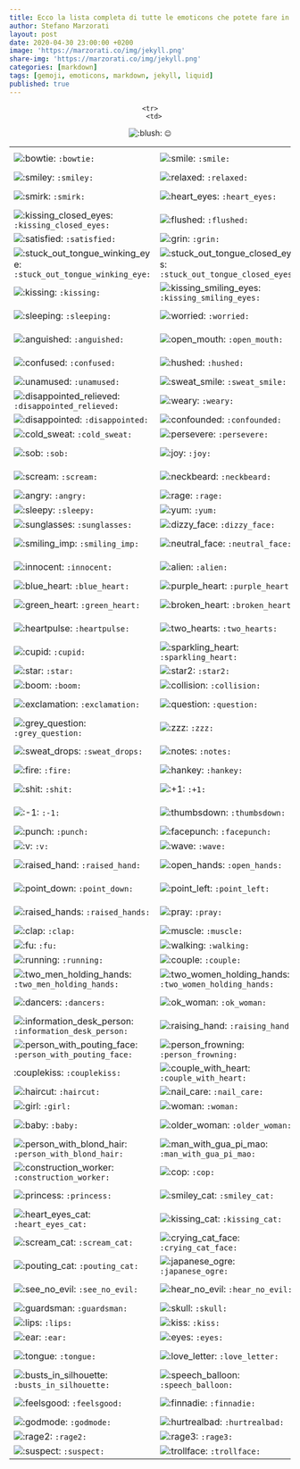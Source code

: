 ```yaml
---
title: Ecco la lista completa di tutte le emoticons che potete fare in Markdown
author: Stefano Marzorati
layout: post
date: 2020-04-30 23:00:00 +0200
image: 'https://marzorati.co/img/jekyll.png'
share-img: 'https://marzorati.co/img/jekyll.png'
categories: [markdown]
tags: [gemoji, emoticons, markdown, jekyll, liquid]
published: true
---
```

<center>
<table>
<tbody>
<tr>
<td>
<img class="emoji" title=":bowtie:" alt=":bowtie:" src="https://github.githubassets.com/images/icons/emoji/bowtie.png"> <code class="language-plaintext highlighter-rouge">:bowtie:</code>
</td>
<td>
<img class="emoji" title=":smile:" alt=":smile:" src="https://github.githubassets.com/images/icons/emoji/unicode/1f604.png"> <code class="language-plaintext highlighter-rouge">:smile:</code>
</td>
<td>
<img title=":laughing:" alt=":laughing:" src="https://github.githubassets.com/images/icons/emoji/unicode/1f606.png"> <code class="language-plaintext highlighter-rouge">:laughing:</code>
</td>
</tr>
  
  
    <tr>
      <td>
<img title=":blush:" alt=":blush:" src="https://github.githubassets.com/images/icons/emoji/unicode/1f60a.png"> <code class="language-plaintext highlighter-rouge">:blush:</code>
</td>
      <td>
<img title=":smiley:" alt=":smiley:" src="https://github.githubassets.com/images/icons/emoji/unicode/1f603.png"> <code class="language-plaintext highlighter-rouge">:smiley:</code>
</td>
      <td>
<img title=":relaxed:" alt=":relaxed:" src="https://github.githubassets.com/images/icons/emoji/unicode/263a.png"> <code class="language-plaintext highlighter-rouge">:relaxed:</code>
</td>
    </tr>
    <tr>
      <td>
<img title=":smirk:" alt=":smirk:" src="https://github.githubassets.com/images/icons/emoji/unicode/1f60f.png"> <code class="language-plaintext highlighter-rouge">:smirk:</code>
</td>
      <td>
<img title=":heart_eyes:" alt=":heart_eyes:" src="https://github.githubassets.com/images/icons/emoji/unicode/1f60d.png"> <code class="language-plaintext highlighter-rouge">:heart_eyes:</code>
</td>
      <td>
<img title=":kissing_heart:" alt=":kissing_heart:" src="https://github.githubassets.com/images/icons/emoji/unicode/1f618.png"> <code class="language-plaintext highlighter-rouge">:kissing_heart:</code>
</td>
    </tr>
    <tr>
      <td>
<img title=":kissing_closed_eyes:" alt=":kissing_closed_eyes:" src="https://github.githubassets.com/images/icons/emoji/unicode/1f61a.png"> <code class="language-plaintext highlighter-rouge">:kissing_closed_eyes:</code>
</td>
      <td>
<img title=":flushed:" alt=":flushed:" src="https://github.githubassets.com/images/icons/emoji/unicode/1f633.png"> <code class="language-plaintext highlighter-rouge">:flushed:</code>
</td>
      <td>
<img title=":relieved:" alt=":relieved:" src="https://github.githubassets.com/images/icons/emoji/unicode/1f60c.png"> <code class="language-plaintext highlighter-rouge">:relieved:</code>
</td>
    </tr>
    <tr>
      <td>
<img title=":satisfied:" alt=":satisfied:" src="https://github.githubassets.com/images/icons/emoji/unicode/1f606.png"> <code class="language-plaintext highlighter-rouge">:satisfied:</code>
</td>
      <td>
<img title=":grin:" alt=":grin:" src="https://github.githubassets.com/images/icons/emoji/unicode/1f601.png"> <code class="language-plaintext highlighter-rouge">:grin:</code>
</td>
      <td>
<img title=":wink:" alt=":wink:" src="https://github.githubassets.com/images/icons/emoji/unicode/1f609.png"> <code class="language-plaintext highlighter-rouge">:wink:</code>
</td>
    </tr>
    <tr>
      <td>
<img title=":stuck_out_tongue_winking_eye:" alt=":stuck_out_tongue_winking_eye:" src="https://github.githubassets.com/images/icons/emoji/unicode/1f61c.png"> <code class="language-plaintext highlighter-rouge">:stuck_out_tongue_winking_eye:</code>
</td>
      <td>
<img title=":stuck_out_tongue_closed_eyes:" alt=":stuck_out_tongue_closed_eyes:" src="https://github.githubassets.com/images/icons/emoji/unicode/1f61d.png"> <code class="language-plaintext highlighter-rouge">:stuck_out_tongue_closed_eyes:</code>
</td>
      <td>
<img title=":grinning:" alt=":grinning:" src="https://github.githubassets.com/images/icons/emoji/unicode/1f600.png"> <code class="language-plaintext highlighter-rouge">:grinning:</code>
</td>
    </tr>
    <tr>
      <td>
<img title=":kissing:" alt=":kissing:" src="https://github.githubassets.com/images/icons/emoji/unicode/1f617.png"> <code class="language-plaintext highlighter-rouge">:kissing:</code>
</td>
      <td>
<img title=":kissing_smiling_eyes:" alt=":kissing_smiling_eyes:" src="https://github.githubassets.com/images/icons/emoji/unicode/1f619.png"> <code class="language-plaintext highlighter-rouge">:kissing_smiling_eyes:</code>
</td>
      <td>
<img title=":stuck_out_tongue:" alt=":stuck_out_tongue:" src="https://github.githubassets.com/images/icons/emoji/unicode/1f61b.png"> <code class="language-plaintext highlighter-rouge">:stuck_out_tongue:</code>
</td>
    </tr>
    <tr>
      <td>
<img title=":sleeping:" alt=":sleeping:" src="https://github.githubassets.com/images/icons/emoji/unicode/1f634.png"> <code class="language-plaintext highlighter-rouge">:sleeping:</code>
</td>
      <td>
<img title=":worried:" alt=":worried:" src="https://github.githubassets.com/images/icons/emoji/unicode/1f61f.png"> <code class="language-plaintext highlighter-rouge">:worried:</code>
</td>
      <td>
<img title=":frowning:" alt=":frowning:" src="https://github.githubassets.com/images/icons/emoji/unicode/1f626.png"> <code class="language-plaintext highlighter-rouge">:frowning:</code>
</td>
    </tr>
    <tr>
      <td>
<img title=":anguished:" alt=":anguished:" src="https://github.githubassets.com/images/icons/emoji/unicode/1f627.png"> <code class="language-plaintext highlighter-rouge">:anguished:</code>
</td>
      <td>
<img title=":open_mouth:" alt=":open_mouth:" src="https://github.githubassets.com/images/icons/emoji/unicode/1f62e.png"> <code class="language-plaintext highlighter-rouge">:open_mouth:</code>
</td>
      <td>
<img title=":grimacing:" alt=":grimacing:" src="https://github.githubassets.com/images/icons/emoji/unicode/1f62c.png"> <code class="language-plaintext highlighter-rouge">:grimacing:</code>
</td>
    </tr>
    <tr>
      <td>
<img title=":confused:" alt=":confused:" src="https://github.githubassets.com/images/icons/emoji/unicode/1f615.png"> <code class="language-plaintext highlighter-rouge">:confused:</code>
</td>
      <td>
<img title=":hushed:" alt=":hushed:" src="https://github.githubassets.com/images/icons/emoji/unicode/1f62f.png"> <code class="language-plaintext highlighter-rouge">:hushed:</code>
</td>
      <td>
<img title=":expressionless:" alt=":expressionless:" src="https://github.githubassets.com/images/icons/emoji/unicode/1f611.png"> <code class="language-plaintext highlighter-rouge">:expressionless:</code>
</td>
    </tr>
    <tr>
      <td>
<img title=":unamused:" alt=":unamused:" src="https://github.githubassets.com/images/icons/emoji/unicode/1f612.png"> <code class="language-plaintext highlighter-rouge">:unamused:</code>
</td>
      <td>
<img title=":sweat_smile:" alt=":sweat_smile:" src="https://github.githubassets.com/images/icons/emoji/unicode/1f605.png"> <code class="language-plaintext highlighter-rouge">:sweat_smile:</code>
</td>
      <td>
<img title=":sweat:" alt=":sweat:" src="https://github.githubassets.com/images/icons/emoji/unicode/1f613.png"> <code class="language-plaintext highlighter-rouge">:sweat:</code>
</td>
    </tr>
    <tr>
      <td>
<img title=":disappointed_relieved:" alt=":disappointed_relieved:" src="https://github.githubassets.com/images/icons/emoji/unicode/1f625.png"> <code class="language-plaintext highlighter-rouge">:disappointed_relieved:</code>
</td>
      <td>
<img title=":weary:" alt=":weary:" src="https://github.githubassets.com/images/icons/emoji/unicode/1f629.png"> <code class="language-plaintext highlighter-rouge">:weary:</code>
</td>
      <td>
<img title=":pensive:" alt=":pensive:" src="https://github.githubassets.com/images/icons/emoji/unicode/1f614.png"> <code class="language-plaintext highlighter-rouge">:pensive:</code>
</td>
    </tr>
    <tr>
      <td>
<img title=":disappointed:" alt=":disappointed:" src="https://github.githubassets.com/images/icons/emoji/unicode/1f61e.png"> <code class="language-plaintext highlighter-rouge">:disappointed:</code>
</td>
      <td>
<img title=":confounded:" alt=":confounded:" src="https://github.githubassets.com/images/icons/emoji/unicode/1f616.png"> <code class="language-plaintext highlighter-rouge">:confounded:</code>
</td>
      <td>
<img title=":fearful:" alt=":fearful:" src="https://github.githubassets.com/images/icons/emoji/unicode/1f628.png"> <code class="language-plaintext highlighter-rouge">:fearful:</code>
</td>
    </tr>
    <tr>
      <td>
<img title=":cold_sweat:" alt=":cold_sweat:" src="https://github.githubassets.com/images/icons/emoji/unicode/1f630.png"> <code class="language-plaintext highlighter-rouge">:cold_sweat:</code>
</td>
      <td>
<img title=":persevere:" alt=":persevere:" src="https://github.githubassets.com/images/icons/emoji/unicode/1f623.png"> <code class="language-plaintext highlighter-rouge">:persevere:</code>
</td>
      <td>
<img title=":cry:" alt=":cry:" src="https://github.githubassets.com/images/icons/emoji/unicode/1f622.png"> <code class="language-plaintext highlighter-rouge">:cry:</code>
</td>
    </tr>
    <tr>
      <td>
<img title=":sob:" alt=":sob:" src="https://github.githubassets.com/images/icons/emoji/unicode/1f62d.png"> <code class="language-plaintext highlighter-rouge">:sob:</code>
</td>
      <td>
<img title=":joy:" alt=":joy:" src="https://github.githubassets.com/images/icons/emoji/unicode/1f602.png"> <code class="language-plaintext highlighter-rouge">:joy:</code>
</td>
      <td>
<img title=":astonished:" alt=":astonished:" src="https://github.githubassets.com/images/icons/emoji/unicode/1f632.png"> <code class="language-plaintext highlighter-rouge">:astonished:</code>
</td>
    </tr>
    <tr>
      <td>
<img title=":scream:" alt=":scream:" src="https://github.githubassets.com/images/icons/emoji/unicode/1f631.png"> <code class="language-plaintext highlighter-rouge">:scream:</code>
</td>
      <td>
<img title=":neckbeard:" alt=":neckbeard:" src="https://github.githubassets.com/images/icons/emoji/neckbeard.png"> <code class="language-plaintext highlighter-rouge">:neckbeard:</code>
</td>
      <td>
<img title=":tired_face:" alt=":tired_face:" src="https://github.githubassets.com/images/icons/emoji/unicode/1f62b.png"> <code class="language-plaintext highlighter-rouge">:tired_face:</code>
</td>
    </tr>
    <tr>
      <td>
<img title=":angry:" alt=":angry:" src="https://github.githubassets.com/images/icons/emoji/unicode/1f620.png"> <code class="language-plaintext highlighter-rouge">:angry:</code>
</td>
      <td>
<img title=":rage:" alt=":rage:" src="https://github.githubassets.com/images/icons/emoji/unicode/1f621.png"> <code class="language-plaintext highlighter-rouge">:rage:</code>
</td>
      <td>
<img title=":triumph:" alt=":triumph:" src="https://github.githubassets.com/images/icons/emoji/unicode/1f624.png"> <code class="language-plaintext highlighter-rouge">:triumph:</code>
</td>
    </tr>
    <tr>
      <td>
<img title=":sleepy:" alt=":sleepy:" src="https://github.githubassets.com/images/icons/emoji/unicode/1f62a.png"> <code class="language-plaintext highlighter-rouge">:sleepy:</code>
</td>
      <td>
<img title=":yum:" alt=":yum:" src="https://github.githubassets.com/images/icons/emoji/unicode/1f60b.png"> <code class="language-plaintext highlighter-rouge">:yum:</code>
</td>
      <td>
<img title=":mask:" alt=":mask:" src="https://github.githubassets.com/images/icons/emoji/unicode/1f637.png"> <code class="language-plaintext highlighter-rouge">:mask:</code>
</td>
    </tr>
    <tr>
      <td>
<img title=":sunglasses:" alt=":sunglasses:" src="https://github.githubassets.com/images/icons/emoji/unicode/1f60e.png"> <code class="language-plaintext highlighter-rouge">:sunglasses:</code>
</td>
      <td>
<img title=":dizzy_face:" alt=":dizzy_face:" src="https://github.githubassets.com/images/icons/emoji/unicode/1f635.png"> <code class="language-plaintext highlighter-rouge">:dizzy_face:</code>
</td>
      <td>
<img title=":imp:" alt=":imp:" src="https://github.githubassets.com/images/icons/emoji/unicode/1f47f.png"> <code class="language-plaintext highlighter-rouge">:imp:</code>
</td>
    </tr>
    <tr>
      <td>
<img title=":smiling_imp:" alt=":smiling_imp:" src="https://github.githubassets.com/images/icons/emoji/unicode/1f608.png"> <code class="language-plaintext highlighter-rouge">:smiling_imp:</code>
</td>
      <td>
<img title=":neutral_face:" alt=":neutral_face:" src="https://github.githubassets.com/images/icons/emoji/unicode/1f610.png"> <code class="language-plaintext highlighter-rouge">:neutral_face:</code>
</td>
      <td>
<img title=":no_mouth:" alt=":no_mouth:" src="https://github.githubassets.com/images/icons/emoji/unicode/1f636.png"> <code class="language-plaintext highlighter-rouge">:no_mouth:</code>
</td>
    </tr>
    <tr>
      <td>
<img title=":innocent:" alt=":innocent:" src="https://github.githubassets.com/images/icons/emoji/unicode/1f607.png"> <code class="language-plaintext highlighter-rouge">:innocent:</code>
</td>
      <td>
<img title=":alien:" alt=":alien:" src="https://github.githubassets.com/images/icons/emoji/unicode/1f47d.png"> <code class="language-plaintext highlighter-rouge">:alien:</code>
</td>
      <td>
<img title=":yellow_heart:" alt=":yellow_heart:" src="https://github.githubassets.com/images/icons/emoji/unicode/1f49b.png"> <code class="language-plaintext highlighter-rouge">:yellow_heart:</code>
</td>
    </tr>
    <tr>
      <td>
<img title=":blue_heart:" alt=":blue_heart:" src="https://github.githubassets.com/images/icons/emoji/unicode/1f499.png"> <code class="language-plaintext highlighter-rouge">:blue_heart:</code>
</td>
      <td>
<img title=":purple_heart:" alt=":purple_heart:" src="https://github.githubassets.com/images/icons/emoji/unicode/1f49c.png"> <code class="language-plaintext highlighter-rouge">:purple_heart:</code>
</td>
      <td>
<img title=":heart:" alt=":heart:" src="https://github.githubassets.com/images/icons/emoji/unicode/2764.png"> <code class="language-plaintext highlighter-rouge">:heart:</code>
</td>
    </tr>
    <tr>
      <td>
<img title=":green_heart:" alt=":green_heart:" src="https://github.githubassets.com/images/icons/emoji/unicode/1f49a.png"> <code class="language-plaintext highlighter-rouge">:green_heart:</code>
</td>
      <td>
<img title=":broken_heart:" alt=":broken_heart:" src="https://github.githubassets.com/images/icons/emoji/unicode/1f494.png"> <code class="language-plaintext highlighter-rouge">:broken_heart:</code>
</td>
      <td>
<img title=":heartbeat:" alt=":heartbeat:" src="https://github.githubassets.com/images/icons/emoji/unicode/1f493.png"> <code class="language-plaintext highlighter-rouge">:heartbeat:</code>
</td>
    </tr>
    <tr>
      <td>
<img title=":heartpulse:" alt=":heartpulse:" src="https://github.githubassets.com/images/icons/emoji/unicode/1f497.png"> <code class="language-plaintext highlighter-rouge">:heartpulse:</code>
</td>
      <td>
<img title=":two_hearts:" alt=":two_hearts:" src="https://github.githubassets.com/images/icons/emoji/unicode/1f495.png"> <code class="language-plaintext highlighter-rouge">:two_hearts:</code>
</td>
      <td>
<img title=":revolving_hearts:" alt=":revolving_hearts:" src="https://github.githubassets.com/images/icons/emoji/unicode/1f49e.png"> <code class="language-plaintext highlighter-rouge">:revolving_hearts:</code>
</td>
    </tr>
    <tr>
      <td>
<img title=":cupid:" alt=":cupid:" src="https://github.githubassets.com/images/icons/emoji/unicode/1f498.png"> <code class="language-plaintext highlighter-rouge">:cupid:</code>
</td>
      <td>
<img title=":sparkling_heart:" alt=":sparkling_heart:" src="https://github.githubassets.com/images/icons/emoji/unicode/1f496.png"> <code class="language-plaintext highlighter-rouge">:sparkling_heart:</code>
</td>
      <td>
<img title=":sparkles:" alt=":sparkles:" src="https://github.githubassets.com/images/icons/emoji/unicode/2728.png"> <code class="language-plaintext highlighter-rouge">:sparkles:</code>
</td>
    </tr>
    <tr>
      <td>
<img title=":star:" alt=":star:" src="https://github.githubassets.com/images/icons/emoji/unicode/2b50.png"> <code class="language-plaintext highlighter-rouge">:star:</code>
</td>
      <td>
<img title=":star2:" alt=":star2:" src="https://github.githubassets.com/images/icons/emoji/unicode/1f31f.png"> <code class="language-plaintext highlighter-rouge">:star2:</code>
</td>
      <td>
<img title=":dizzy:" alt=":dizzy:" src="https://github.githubassets.com/images/icons/emoji/unicode/1f4ab.png"> <code class="language-plaintext highlighter-rouge">:dizzy:</code>
</td>
    </tr>
    <tr>
      <td>
<img title=":boom:" alt=":boom:" src="https://github.githubassets.com/images/icons/emoji/unicode/1f4a5.png"> <code class="language-plaintext highlighter-rouge">:boom:</code>
</td>
      <td>
<img title=":collision:" alt=":collision:" src="https://github.githubassets.com/images/icons/emoji/unicode/1f4a5.png"> <code class="language-plaintext highlighter-rouge">:collision:</code>
</td>
      <td>
<img title=":anger:" alt=":anger:" src="https://github.githubassets.com/images/icons/emoji/unicode/1f4a2.png"> <code class="language-plaintext highlighter-rouge">:anger:</code>
</td>
    </tr>
    <tr>
      <td>
<img title=":exclamation:" alt=":exclamation:" src="https://github.githubassets.com/images/icons/emoji/unicode/2757.png"> <code class="language-plaintext highlighter-rouge">:exclamation:</code>
</td>
      <td>
<img title=":question:" alt=":question:" src="https://github.githubassets.com/images/icons/emoji/unicode/2753.png"> <code class="language-plaintext highlighter-rouge">:question:</code>
</td>
      <td>
<img title=":grey_exclamation:" alt=":grey_exclamation:" src="https://github.githubassets.com/images/icons/emoji/unicode/2755.png"> <code class="language-plaintext highlighter-rouge">:grey_exclamation:</code>
</td>
    </tr>
    <tr>
      <td>
<img title=":grey_question:" alt=":grey_question:" src="https://github.githubassets.com/images/icons/emoji/unicode/2754.png"> <code class="language-plaintext highlighter-rouge">:grey_question:</code>
</td>
      <td>
<img title=":zzz:" alt=":zzz:" src="https://github.githubassets.com/images/icons/emoji/unicode/1f4a4.png"> <code class="language-plaintext highlighter-rouge">:zzz:</code>
</td>
      <td>
<img title=":dash:" alt=":dash:" src="https://github.githubassets.com/images/icons/emoji/unicode/1f4a8.png"> <code class="language-plaintext highlighter-rouge">:dash:</code>
</td>
    </tr>
    <tr>
      <td>
<img title=":sweat_drops:" alt=":sweat_drops:" src="https://github.githubassets.com/images/icons/emoji/unicode/1f4a6.png"> <code class="language-plaintext highlighter-rouge">:sweat_drops:</code>
</td>
      <td>
<img title=":notes:" alt=":notes:" src="https://github.githubassets.com/images/icons/emoji/unicode/1f3b6.png"> <code class="language-plaintext highlighter-rouge">:notes:</code>
</td>
      <td>
<img title=":musical_note:" alt=":musical_note:" src="https://github.githubassets.com/images/icons/emoji/unicode/1f3b5.png"> <code class="language-plaintext highlighter-rouge">:musical_note:</code>
</td>
    </tr>
    <tr>
      <td>
<img title=":fire:" alt=":fire:" src="https://github.githubassets.com/images/icons/emoji/unicode/1f525.png"> <code class="language-plaintext highlighter-rouge">:fire:</code>
</td>
      <td>
<img title=":hankey:" alt=":hankey:" src="https://github.githubassets.com/images/icons/emoji/unicode/1f4a9.png"> <code class="language-plaintext highlighter-rouge">:hankey:</code>
</td>
      <td>
<img title=":poop:" alt=":poop:" src="https://github.githubassets.com/images/icons/emoji/unicode/1f4a9.png"> <code class="language-plaintext highlighter-rouge">:poop:</code>
</td>
    </tr>
    <tr>
      <td>
<img title=":shit:" alt=":shit:" src="https://github.githubassets.com/images/icons/emoji/unicode/1f4a9.png"> <code class="language-plaintext highlighter-rouge">:shit:</code>
</td>
      <td>
<img title=":+1:" alt=":+1:" src="https://github.githubassets.com/images/icons/emoji/unicode/1f44d.png"> <code class="language-plaintext highlighter-rouge">:+1:</code>
</td>
      <td>
<img title=":thumbsup:" alt=":thumbsup:" src="https://github.githubassets.com/images/icons/emoji/unicode/1f44d.png"> <code class="language-plaintext highlighter-rouge">:thumbsup:</code>
</td>
    </tr>
    <tr>
      <td>
<img title=":-1:" alt=":-1:" src="https://github.githubassets.com/images/icons/emoji/unicode/1f44e.png"> <code class="language-plaintext highlighter-rouge">:-1:</code>
</td>
      <td>
<img title=":thumbsdown:" alt=":thumbsdown:" src="https://github.githubassets.com/images/icons/emoji/unicode/1f44e.png"> <code class="language-plaintext highlighter-rouge">:thumbsdown:</code>
</td>
      <td>
<img title=":ok_hand:" alt=":ok_hand:" src="https://github.githubassets.com/images/icons/emoji/unicode/1f44c.png"> <code class="language-plaintext highlighter-rouge">:ok_hand:</code>
</td>
    </tr>
    <tr>
      <td>
<img title=":punch:" alt=":punch:" src="https://github.githubassets.com/images/icons/emoji/unicode/1f44a.png"> <code class="language-plaintext highlighter-rouge">:punch:</code>
</td>
      <td>
<img title=":facepunch:" alt=":facepunch:" src="https://github.githubassets.com/images/icons/emoji/unicode/1f44a.png"> <code class="language-plaintext highlighter-rouge">:facepunch:</code>
</td>
      <td>
<img title=":fist:" alt=":fist:" src="https://github.githubassets.com/images/icons/emoji/unicode/270a.png"> <code class="language-plaintext highlighter-rouge">:fist:</code>
</td>
    </tr>
    <tr>
      <td>
<img title=":v:" alt=":v:" src="https://github.githubassets.com/images/icons/emoji/unicode/270c.png"> <code class="language-plaintext highlighter-rouge">:v:</code>
</td>
      <td>
<img title=":wave:" alt=":wave:" src="https://github.githubassets.com/images/icons/emoji/unicode/1f44b.png"> <code class="language-plaintext highlighter-rouge">:wave:</code>
</td>
      <td>
<img title=":hand:" alt=":hand:" src="https://github.githubassets.com/images/icons/emoji/unicode/270b.png"> <code class="language-plaintext highlighter-rouge">:hand:</code>
</td>
    </tr>
    <tr>
      <td>
<img title=":raised_hand:" alt=":raised_hand:" src="https://github.githubassets.com/images/icons/emoji/unicode/270b.png"> <code class="language-plaintext highlighter-rouge">:raised_hand:</code>
</td>
      <td>
<img title=":open_hands:" alt=":open_hands:" src="https://github.githubassets.com/images/icons/emoji/unicode/1f450.png"> <code class="language-plaintext highlighter-rouge">:open_hands:</code>
</td>
      <td>
<img title=":point_up:" alt=":point_up:" src="https://github.githubassets.com/images/icons/emoji/unicode/261d.png"> <code class="language-plaintext highlighter-rouge">:point_up:</code>
</td>
    </tr>
    <tr>
      <td>
<img title=":point_down:" alt=":point_down:" src="https://github.githubassets.com/images/icons/emoji/unicode/1f447.png"> <code class="language-plaintext highlighter-rouge">:point_down:</code>
</td>
      <td>
<img title=":point_left:" alt=":point_left:" src="https://github.githubassets.com/images/icons/emoji/unicode/1f448.png"> <code class="language-plaintext highlighter-rouge">:point_left:</code>
</td>
      <td>
<img title=":point_right:" alt=":point_right:" src="https://github.githubassets.com/images/icons/emoji/unicode/1f449.png"> <code class="language-plaintext highlighter-rouge">:point_right:</code>
</td>
    </tr>
    <tr>
      <td>
<img title=":raised_hands:" alt=":raised_hands:" src="https://github.githubassets.com/images/icons/emoji/unicode/1f64c.png"> <code class="language-plaintext highlighter-rouge">:raised_hands:</code>
</td>
      <td>
<img title=":pray:" alt=":pray:" src="https://github.githubassets.com/images/icons/emoji/unicode/1f64f.png"> <code class="language-plaintext highlighter-rouge">:pray:</code>
</td>
      <td>
<img title=":point_up_2:" alt=":point_up_2:" src="https://github.githubassets.com/images/icons/emoji/unicode/1f446.png"> <code class="language-plaintext highlighter-rouge">:point_up_2:</code>
</td>
    </tr>
    <tr>
      <td>
<img title=":clap:" alt=":clap:" src="https://github.githubassets.com/images/icons/emoji/unicode/1f44f.png"> <code class="language-plaintext highlighter-rouge">:clap:</code>
</td>
      <td>
<img title=":muscle:" alt=":muscle:" src="https://github.githubassets.com/images/icons/emoji/unicode/1f4aa.png"> <code class="language-plaintext highlighter-rouge">:muscle:</code>
</td>
      <td>
<img title=":metal:" alt=":metal:" src="https://github.githubassets.com/images/icons/emoji/unicode/1f918.png"> <code class="language-plaintext highlighter-rouge">:metal:</code>
</td>
    </tr>
    <tr>
      <td>
<img title=":fu:" alt=":fu:" src="https://github.githubassets.com/images/icons/emoji/unicode/1f595.png"> <code class="language-plaintext highlighter-rouge">:fu:</code>
</td>
      <td>
<img title=":walking:" alt=":walking:" src="https://github.githubassets.com/images/icons/emoji/unicode/1f6b6.png"> <code class="language-plaintext highlighter-rouge">:walking:</code>
</td>
      <td>
<img title=":runner:" alt=":runner:" src="https://github.githubassets.com/images/icons/emoji/unicode/1f3c3.png"> <code class="language-plaintext highlighter-rouge">:runner:</code>
</td>
    </tr>
    <tr>
      <td>
<img title=":running:" alt=":running:" src="https://github.githubassets.com/images/icons/emoji/unicode/1f3c3.png"> <code class="language-plaintext highlighter-rouge">:running:</code>
</td>
      <td>
<img title=":couple:" alt=":couple:" src="https://github.githubassets.com/images/icons/emoji/unicode/1f46b.png"> <code class="language-plaintext highlighter-rouge">:couple:</code>
</td>
      <td>
<img title=":family:" alt=":family:" src="https://github.githubassets.com/images/icons/emoji/unicode/1f46a.png"> <code class="language-plaintext highlighter-rouge">:family:</code>
</td>
    </tr>
    <tr>
      <td>
<img title=":two_men_holding_hands:" alt=":two_men_holding_hands:" src="https://github.githubassets.com/images/icons/emoji/unicode/1f46c.png"> <code class="language-plaintext highlighter-rouge">:two_men_holding_hands:</code>
</td>
      <td>
<img title=":two_women_holding_hands:" alt=":two_women_holding_hands:" src="https://github.githubassets.com/images/icons/emoji/unicode/1f46d.png"> <code class="language-plaintext highlighter-rouge">:two_women_holding_hands:</code>
</td>
      <td>
<img title=":dancer:" alt=":dancer:" src="https://github.githubassets.com/images/icons/emoji/unicode/1f483.png"> <code class="language-plaintext highlighter-rouge">:dancer:</code>
</td>
    </tr>
    <tr>
      <td>
<img title=":dancers:" alt=":dancers:" src="https://github.githubassets.com/images/icons/emoji/unicode/1f46f.png"> <code class="language-plaintext highlighter-rouge">:dancers:</code>
</td>
      <td>
<img title=":ok_woman:" alt=":ok_woman:" src="https://github.githubassets.com/images/icons/emoji/unicode/1f646.png"> <code class="language-plaintext highlighter-rouge">:ok_woman:</code>
</td>
      <td>
<img title=":no_good:" alt=":no_good:" src="https://github.githubassets.com/images/icons/emoji/unicode/1f645.png"> <code class="language-plaintext highlighter-rouge">:no_good:</code>
</td>
    </tr>
    <tr>
      <td>
<img title=":information_desk_person:" alt=":information_desk_person:" src="https://github.githubassets.com/images/icons/emoji/unicode/1f481.png"> <code class="language-plaintext highlighter-rouge">:information_desk_person:</code>
</td>
      <td>
<img title=":raising_hand:" alt=":raising_hand:" src="https://github.githubassets.com/images/icons/emoji/unicode/1f64b.png"> <code class="language-plaintext highlighter-rouge">:raising_hand:</code>
</td>
      <td>
<img title=":bride_with_veil:" alt=":bride_with_veil:" src="https://github.githubassets.com/images/icons/emoji/unicode/1f470.png"> <code class="language-plaintext highlighter-rouge">:bride_with_veil:</code>
</td>
    </tr>
    <tr>
      <td>
<img title=":person_with_pouting_face:" alt=":person_with_pouting_face:" src="https://github.githubassets.com/images/icons/emoji/unicode/1f64e.png"> <code class="language-plaintext highlighter-rouge">:person_with_pouting_face:</code>
</td>
      <td>
<img title=":person_frowning:" alt=":person_frowning:" src="https://github.githubassets.com/images/icons/emoji/unicode/1f64d.png"> <code class="language-plaintext highlighter-rouge">:person_frowning:</code>
</td>
      <td>
<img title=":bow:" alt=":bow:" src="https://github.githubassets.com/images/icons/emoji/unicode/1f647.png"> <code class="language-plaintext highlighter-rouge">:bow:</code>
</td>
    </tr>
    <tr>
      <td>:couplekiss: <code class="language-plaintext highlighter-rouge">:couplekiss:</code>
</td>
      <td>
<img title=":couple_with_heart:" alt=":couple_with_heart:" src="https://github.githubassets.com/images/icons/emoji/unicode/1f491.png"> <code class="language-plaintext highlighter-rouge">:couple_with_heart:</code>
</td>
      <td>
<img title=":massage:" alt=":massage:" src="https://github.githubassets.com/images/icons/emoji/unicode/1f486.png"> <code class="language-plaintext highlighter-rouge">:massage:</code>
</td>
    </tr>
    <tr>
      <td>
<img title=":haircut:" alt=":haircut:" src="https://github.githubassets.com/images/icons/emoji/unicode/1f487.png"> <code class="language-plaintext highlighter-rouge">:haircut:</code>
</td>
      <td>
<img title=":nail_care:" alt=":nail_care:" src="https://github.githubassets.com/images/icons/emoji/unicode/1f485.png"> <code class="language-plaintext highlighter-rouge">:nail_care:</code>
</td>
      <td>
<img title=":boy:" alt=":boy:" src="https://github.githubassets.com/images/icons/emoji/unicode/1f466.png"> <code class="language-plaintext highlighter-rouge">:boy:</code>
</td>
    </tr>
    <tr>
      <td>
<img title=":girl:" alt=":girl:" src="https://github.githubassets.com/images/icons/emoji/unicode/1f467.png"> <code class="language-plaintext highlighter-rouge">:girl:</code>
</td>
      <td>
<img title=":woman:" alt=":woman:" src="https://github.githubassets.com/images/icons/emoji/unicode/1f469.png"> <code class="language-plaintext highlighter-rouge">:woman:</code>
</td>
      <td>
<img title=":man:" alt=":man:" src="https://github.githubassets.com/images/icons/emoji/unicode/1f468.png"> <code class="language-plaintext highlighter-rouge">:man:</code>
</td>
    </tr>
    <tr>
      <td>
<img title=":baby:" alt=":baby:" src="https://github.githubassets.com/images/icons/emoji/unicode/1f476.png"> <code class="language-plaintext highlighter-rouge">:baby:</code>
</td>
      <td>
<img title=":older_woman:" alt=":older_woman:" src="https://github.githubassets.com/images/icons/emoji/unicode/1f475.png"> <code class="language-plaintext highlighter-rouge">:older_woman:</code>
</td>
      <td>
<img title=":older_man:" alt=":older_man:" src="https://github.githubassets.com/images/icons/emoji/unicode/1f474.png"> <code class="language-plaintext highlighter-rouge">:older_man:</code>
</td>
    </tr>
    <tr>
      <td>
<img title=":person_with_blond_hair:" alt=":person_with_blond_hair:" src="https://github.githubassets.com/images/icons/emoji/unicode/1f471.png"> <code class="language-plaintext highlighter-rouge">:person_with_blond_hair:</code>
</td>
      <td>
<img title=":man_with_gua_pi_mao:" alt=":man_with_gua_pi_mao:" src="https://github.githubassets.com/images/icons/emoji/unicode/1f472.png"> <code class="language-plaintext highlighter-rouge">:man_with_gua_pi_mao:</code>
</td>
      <td>
<img title=":man_with_turban:" alt=":man_with_turban:" src="https://github.githubassets.com/images/icons/emoji/unicode/1f473.png"> <code class="language-plaintext highlighter-rouge">:man_with_turban:</code>
</td>
    </tr>
    <tr>
      <td>
<img title=":construction_worker:" alt=":construction_worker:" src="https://github.githubassets.com/images/icons/emoji/unicode/1f477.png"> <code class="language-plaintext highlighter-rouge">:construction_worker:</code>
</td>
      <td>
<img title=":cop:" alt=":cop:" src="https://github.githubassets.com/images/icons/emoji/unicode/1f46e.png"> <code class="language-plaintext highlighter-rouge">:cop:</code>
</td>
      <td>
<img title=":angel:" alt=":angel:" src="https://github.githubassets.com/images/icons/emoji/unicode/1f47c.png"> <code class="language-plaintext highlighter-rouge">:angel:</code>
</td>
    </tr>
    <tr>
      <td>
<img title=":princess:" alt=":princess:" src="https://github.githubassets.com/images/icons/emoji/unicode/1f478.png"> <code class="language-plaintext highlighter-rouge">:princess:</code>
</td>
      <td>
<img title=":smiley_cat:" alt=":smiley_cat:" src="https://github.githubassets.com/images/icons/emoji/unicode/1f63a.png"> <code class="language-plaintext highlighter-rouge">:smiley_cat:</code>
</td>
      <td>
<img title=":smile_cat:" alt=":smile_cat:" src="https://github.githubassets.com/images/icons/emoji/unicode/1f638.png"> <code class="language-plaintext highlighter-rouge">:smile_cat:</code>
</td>
    </tr>
    <tr>
      <td>
<img title=":heart_eyes_cat:" alt=":heart_eyes_cat:" src="https://github.githubassets.com/images/icons/emoji/unicode/1f63b.png"> <code class="language-plaintext highlighter-rouge">:heart_eyes_cat:</code>
</td>
      <td>
<img title=":kissing_cat:" alt=":kissing_cat:" src="https://github.githubassets.com/images/icons/emoji/unicode/1f63d.png"> <code class="language-plaintext highlighter-rouge">:kissing_cat:</code>
</td>
      <td>
<img title=":smirk_cat:" alt=":smirk_cat:" src="https://github.githubassets.com/images/icons/emoji/unicode/1f63c.png"> <code class="language-plaintext highlighter-rouge">:smirk_cat:</code>
</td>
    </tr>
    <tr>
      <td>
<img title=":scream_cat:" alt=":scream_cat:" src="https://github.githubassets.com/images/icons/emoji/unicode/1f640.png"> <code class="language-plaintext highlighter-rouge">:scream_cat:</code>
</td>
      <td>
<img title=":crying_cat_face:" alt=":crying_cat_face:" src="https://github.githubassets.com/images/icons/emoji/unicode/1f63f.png"> <code class="language-plaintext highlighter-rouge">:crying_cat_face:</code>
</td>
      <td>
<img title=":joy_cat:" alt=":joy_cat:" src="https://github.githubassets.com/images/icons/emoji/unicode/1f639.png"> <code class="language-plaintext highlighter-rouge">:joy_cat:</code>
</td>
    </tr>
    <tr>
      <td>
<img title=":pouting_cat:" alt=":pouting_cat:" src="https://github.githubassets.com/images/icons/emoji/unicode/1f63e.png"> <code class="language-plaintext highlighter-rouge">:pouting_cat:</code>
</td>
      <td>
<img title=":japanese_ogre:" alt=":japanese_ogre:" src="https://github.githubassets.com/images/icons/emoji/unicode/1f479.png"> <code class="language-plaintext highlighter-rouge">:japanese_ogre:</code>
</td>
      <td>
<img title=":japanese_goblin:" alt=":japanese_goblin:" src="https://github.githubassets.com/images/icons/emoji/unicode/1f47a.png"> <code class="language-plaintext highlighter-rouge">:japanese_goblin:</code>
</td>
    </tr>
    <tr>
      <td>
<img title=":see_no_evil:" alt=":see_no_evil:" src="https://github.githubassets.com/images/icons/emoji/unicode/1f648.png"> <code class="language-plaintext highlighter-rouge">:see_no_evil:</code>
</td>
      <td>
<img title=":hear_no_evil:" alt=":hear_no_evil:" src="https://github.githubassets.com/images/icons/emoji/unicode/1f649.png"> <code class="language-plaintext highlighter-rouge">:hear_no_evil:</code>
</td>
      <td>
<img title=":speak_no_evil:" alt=":speak_no_evil:" src="https://github.githubassets.com/images/icons/emoji/unicode/1f64a.png"> <code class="language-plaintext highlighter-rouge">:speak_no_evil:</code>
</td>
    </tr>
    <tr>
      <td>
<img title=":guardsman:" alt=":guardsman:" src="https://github.githubassets.com/images/icons/emoji/unicode/1f482.png"> <code class="language-plaintext highlighter-rouge">:guardsman:</code>
</td>
      <td>
<img title=":skull:" alt=":skull:" src="https://github.githubassets.com/images/icons/emoji/unicode/1f480.png"> <code class="language-plaintext highlighter-rouge">:skull:</code>
</td>
      <td>
<img title=":feet:" alt=":feet:" src="https://github.githubassets.com/images/icons/emoji/unicode/1f43e.png"> <code class="language-plaintext highlighter-rouge">:feet:</code>
</td>
    </tr>
    <tr>
      <td>
<img title=":lips:" alt=":lips:" src="https://github.githubassets.com/images/icons/emoji/unicode/1f444.png"> <code class="language-plaintext highlighter-rouge">:lips:</code>
</td>
      <td>
<img title=":kiss:" alt=":kiss:" src="https://github.githubassets.com/images/icons/emoji/unicode/1f48b.png"> <code class="language-plaintext highlighter-rouge">:kiss:</code>
</td>
      <td>
<img title=":droplet:" alt=":droplet:" src="https://github.githubassets.com/images/icons/emoji/unicode/1f4a7.png"> <code class="language-plaintext highlighter-rouge">:droplet:</code>
</td>
    </tr>
    <tr>
      <td>
<img title=":ear:" alt=":ear:" src="https://github.githubassets.com/images/icons/emoji/unicode/1f442.png"> <code class="language-plaintext highlighter-rouge">:ear:</code>
</td>
      <td>
<img title=":eyes:" alt=":eyes:" src="https://github.githubassets.com/images/icons/emoji/unicode/1f440.png"> <code class="language-plaintext highlighter-rouge">:eyes:</code>
</td>
      <td>
<img title=":nose:" alt=":nose:" src="https://github.githubassets.com/images/icons/emoji/unicode/1f443.png"> <code class="language-plaintext highlighter-rouge">:nose:</code>
</td>
    </tr>
    <tr>
      <td>
<img title=":tongue:" alt=":tongue:" src="https://github.githubassets.com/images/icons/emoji/unicode/1f445.png"> <code class="language-plaintext highlighter-rouge">:tongue:</code>
</td>
      <td>
<img title=":love_letter:" alt=":love_letter:" src="https://github.githubassets.com/images/icons/emoji/unicode/1f48c.png"> <code class="language-plaintext highlighter-rouge">:love_letter:</code>
</td>
      <td>
<img title=":bust_in_silhouette:" alt=":bust_in_silhouette:" src="https://github.githubassets.com/images/icons/emoji/unicode/1f464.png"> <code class="language-plaintext highlighter-rouge">:bust_in_silhouette:</code>
</td>
    </tr>
    <tr>
      <td>
<img title=":busts_in_silhouette:" alt=":busts_in_silhouette:" src="https://github.githubassets.com/images/icons/emoji/unicode/1f465.png"> <code class="language-plaintext highlighter-rouge">:busts_in_silhouette:</code>
</td>
      <td>
<img title=":speech_balloon:" alt=":speech_balloon:" src="https://github.githubassets.com/images/icons/emoji/unicode/1f4ac.png"> <code class="language-plaintext highlighter-rouge">:speech_balloon:</code>
</td>
      <td>
<img title=":thought_balloon:" alt=":thought_balloon:" src="https://github.githubassets.com/images/icons/emoji/unicode/1f4ad.png"> <code class="language-plaintext highlighter-rouge">:thought_balloon:</code>
</td>
    </tr>
    <tr>
      <td>
<img title=":feelsgood:" alt=":feelsgood:" src="https://github.githubassets.com/images/icons/emoji/feelsgood.png"> <code class="language-plaintext highlighter-rouge">:feelsgood:</code>
</td>
      <td>
<img title=":finnadie:" alt=":finnadie:" src="https://github.githubassets.com/images/icons/emoji/finnadie.png"> <code class="language-plaintext highlighter-rouge">:finnadie:</code>
</td>
      <td>
<img title=":goberserk:" alt=":goberserk:" src="https://github.githubassets.com/images/icons/emoji/goberserk.png"> <code class="language-plaintext highlighter-rouge">:goberserk:</code>
</td>
    </tr>
    <tr>
      <td>
<img title=":godmode:" alt=":godmode:" src="https://github.githubassets.com/images/icons/emoji/godmode.png"> <code class="language-plaintext highlighter-rouge">:godmode:</code>
</td>
      <td>
<img title=":hurtrealbad:" alt=":hurtrealbad:" src="https://github.githubassets.com/images/icons/emoji/hurtrealbad.png"> <code class="language-plaintext highlighter-rouge">:hurtrealbad:</code>
</td>
      <td>
<img title=":rage1:" alt=":rage1:" src="https://github.githubassets.com/images/icons/emoji/rage1.png"> <code class="language-plaintext highlighter-rouge">:rage1:</code>
</td>
    </tr>
    <tr>
      <td>
<img title=":rage2:" alt=":rage2:" src="https://github.githubassets.com/images/icons/emoji/rage2.png"> <code class="language-plaintext highlighter-rouge">:rage2:</code>
</td>
      <td>
<img title=":rage3:" alt=":rage3:" src="https://github.githubassets.com/images/icons/emoji/rage3.png"> <code class="language-plaintext highlighter-rouge">:rage3:</code>
</td>
      <td>
<img title=":rage4:" alt=":rage4:" src="https://github.githubassets.com/images/icons/emoji/rage4.png"> <code class="language-plaintext highlighter-rouge">:rage4:</code>
</td>
    </tr>
    <tr>
      <td>
<img title=":suspect:" alt=":suspect:" src="https://github.githubassets.com/images/icons/emoji/suspect.png"> <code class="language-plaintext highlighter-rouge">:suspect:</code>
</td>
      <td>
<img title=":trollface:" alt=":trollface:" src="https://github.githubassets.com/images/icons/emoji/trollface.png"> <code class="language-plaintext highlighter-rouge">:trollface:</code>
</td>
      <td> </td>
    </tr>
</tbody>
</table>
</center>



